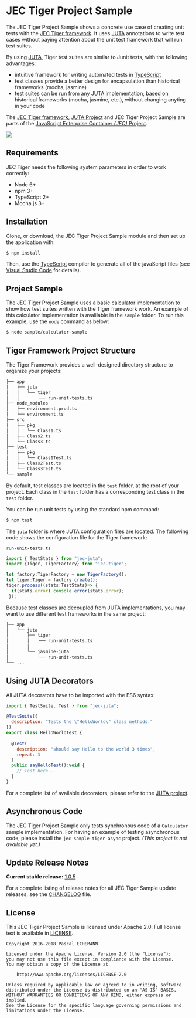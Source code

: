 # JEC Tiger Project Sample

The JEC Tiger Project Sample shows a concrete use case of creating unit tests with the [JEC Tiger framework](https://github.com/pechemann/jec-tiger). It uses [JUTA](https://github.com/pechemann/jec-juta) annotations to write test cases without paying attention about the unit test framework that will run test suites.

By using [JUTA](https://github.com/pechemann/jec-juta), Tiger test suites are similar to Junit tests, with the following advantages:
- intuitive framework for writing automated tests in [TypeScript](https://www.typescriptlang.org/)
- test classes provide a better design for encapsulation than historical frameworks (mocha, jasmine)
- test suites can be run from any JUTA implementation, based on historical frameworks (mocha, jasmine, etc.), without changing anyting in your code

The [JEC Tiger framework](https://github.com/pechemann/jec-tiger), [JUTA Project](https://github.com/pechemann/jec-juta) and JEC Tiger Project Sample are parts of the [JavaScript Enterprise Container *(JEC)* Project][jec-url].

[![][jec-logo]][jec-url]

## Requirements

JEC Tiger needs the following system parameters in order to work correctly:

- Node 6+
- npm 3+
- TypeScript 2+
- Mocha.js 3+

## Installation

Clone, or download, the JEC Tiger Project Sample module and then set up the application with:

```bash
$ npm install
```

Then, use the [TypeScript](https://www.typescriptlang.org/) compiler to generate all of the javaScript files
(see [Visual Studio Code](https://code.visualstudio.com/) for details).

## Project Sample

The JEC Tiger Project Sample uses a basic calculator implementation to show how
test suites written with the Tiger framework work. An example of this calculator
implementation is avalilable in the `sample` folder. To run this example, use
the `node` command as below:

```bash
$ node sample/calculator-sample
```

## Tiger Framework Project Structure

The Tiger Framework provides a well-designed directory structure to organize your projects:

```bash
├── app
│   ├── juta
│   │   └── tiger
│   │       └── run-unit-tests.ts
├── node_modules
│   ├── environment.prod.ts
│   └── environment.ts
├── src
│   ├── pkg
│   │   └── Class1.ts
│   ├── Class2.ts
│   └── Class3.ts
├── test
│   ├── pkg
│   │   └── Class1Test.ts
│   ├── Class2Test.ts
│   └── Class3Test.ts
└── sample
```

By default, test classes are located in the `test` folder, at the root of your project. Each class in the `test` folder has a corresponding test class in the `test` folder.

You can be run unit tests by using the standard npm command:
```bash
$ npm test
```

The `juta` folder is where JUTA configuration files are located. The following code shows the configuration file for the Tiger framework:

`run-unit-tests.ts`

```javascript
import { TestStats } from "jec-juta";
import {Tiger, TigerFactory} from "jec-tiger";

let factory:TigerFactory = new TigerFactory();
let tiger:Tiger = factory.create();
tiger.process((stats:TestStats)=> {
  if(stats.error) console.error(stats.error);
 });
```

Because test classes are decoupled from JUTA implementations, you may want to use different test frameworks in the same project:

```bash
├── app
│   └── juta
│       ├── tiger
│       │   └── run-unit-tests.ts
│       │
│       └── jasmine-juta
│           └── run-unit-tests.ts
└── ...
```

## Using JUTA Decorators

All JUTA decorators have to be imported with the ES6 syntax:

```javascript
import { TestSuite, Test } from "jec-juta";

@TestSuite({
  description: "Tests the \"HelloWorld\" class methods."
})
export class HelloWorldTest {
  
  @Test(
    description: "should say Hello to the world 3 times",
    repeat: 3
  )
  public sayHelloTest():void {
    // Test here...
  }
}
```

For a complete list of available decorators, please refer to the [JUTA project][jec-juta-url].

## Asynchronous Code

The JEC Tiger Project Sample only tests synchronous code of a `Calculator` sample implementation. For having an example of testing asynchronous code, please install the `jec-sample-tiger-async` project. *(This project is not available yet.)*

## Update Release Notes

**Current stable release:** [1.0.5](CHANGELOG.md#jec-sample-tiger-1.0.5)
 
For a complete listing of release notes for all JEC Tiger Sample update releases, see the [CHANGELOG](CHANGELOG.md) file. 

## License
This JEC Tiger Project Sample is licensed under Apache 2.0. Full license text is available in [LICENSE](LICENSE).

```
Copyright 2016-2018 Pascal ECHEMANN.

Licensed under the Apache License, Version 2.0 (the "License");
you may not use this file except in compliance with the License.
You may obtain a copy of the License at

    http://www.apache.org/licenses/LICENSE-2.0

Unless required by applicable law or agreed to in writing, software
distributed under the License is distributed on an "AS IS" BASIS,
WITHOUT WARRANTIES OR CONDITIONS OF ANY KIND, either express or implied.
See the License for the specific language governing permissions and
limitations under the License.
```

[jec-url]: http://jecproject.org
[jec-juta-url]: https://github.com/pechemann/jec-juta
[jec-logo]: https://raw.githubusercontent.com/pechemann/JEC/master/assets/jec-logos/jec-logo.png